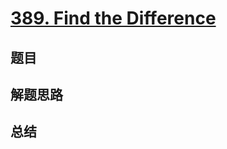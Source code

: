 # [389. Find the Difference](https://leetcode.com/problems/find-the-difference/)

## 题目


## 解题思路


## 总结


